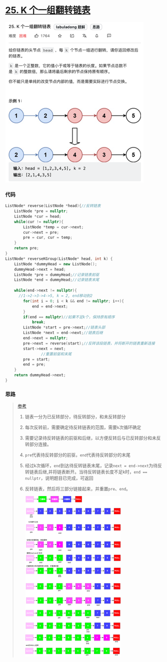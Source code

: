# [25. K 个一组翻转链表](https://leetcode.cn/problems/reverse-nodes-in-k-group/)

<img src="https://raw.githubusercontent.com/damenshi/myImage/main/img/image-20220822161357209.png" alt="image-20220822161357209" style="zoom:50%;" />

### 代码
```c++
ListNode* reverse(ListNode *head){//反转链表
    ListNode *pre = nullptr;
    ListNode *cur = head;
    while(cur != nullptr){
        ListNode *temp = cur->next;
        cur->next = pre;
        pre = cur, cur = temp;
    }
    return pre;
}
ListNode* reverseKGroup(ListNode* head, int k) {
    ListNode *dummyHead = new ListNode();
    dummyHead->next = head;
    ListNode *pre = dummyHead;//记录链表前驱
    ListNode *end = dummyHead;//记录链表末尾

    while(end->next != nullptr){
      //1->2->3->4->5, k = 2, end移动到2
        for(int i = 0; i < k && end != nullptr; i++){
            end = end->next;
        }
        if(end == nullptr)//如果不足k个，保持原有顺序
            break;
        ListNode *start = pre->next;//链表头部
        ListNode *next = end->next;//链表后继
        end->next = nullptr;
        pre->next = reverse(start);//反转该段链表，并将断开的链表重新连接
        start->next = next;
				//重置前驱和末尾
        pre = start;
        end = pre;
    }
    return dummyHead->next;
}
```

### 思路

> [参考](https://leetcode.cn/problems/reverse-nodes-in-k-group/solution/tu-jie-kge-yi-zu-fan-zhuan-lian-biao-by-user7208t/)
>
> 1. 链表一分为已反转部分，待反转部分，和未反转部分
>
> 2. 每次反转前，需要确定待反转链表的范围，需要`k`次循环确定
>
> 3. 需要记录待反转链表的前驱和后继，以方便反转后与已反转部分和未反转部分连接。
>
> 4. `pre`代表待反转部分的前驱，`end`代表待反转部分的末尾
>
> 5. 经过k次循环，`end`到达待反转链表末尾，记录`next = end->next`为待反转链表后继,并将链表断开。当待反转链表长度不足k时，`end == nullptr`，说明题目已完成，可返回
>
> 6. 反转链表，然后将三部分链接起来，并重置`pre`、`end`。
>
>    <img src="https://raw.githubusercontent.com/damenshi/myImage/main/img/866b404c6b0b52fa02385e301ee907fc015742c3766c80c02e24ef3a8613e5ad-k%E4%B8%AA%E4%B8%80%E7%BB%84%E7%BF%BB%E8%BD%AC%E9%93%BE%E8%A1%A8.png" alt="k个一组翻转链表.png" style="zoom:50%;" />